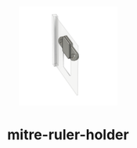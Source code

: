 <!-- 2025-02-08 -->

<p align="center">
  <img src="../../plans/mitre-ruler-holder/wireframe.png" width="40%"/>
</p>
<h1 align="center">
  mitre-ruler-holder
  <br>
  <sup><sub><sup><sup></sub>
</h1>
